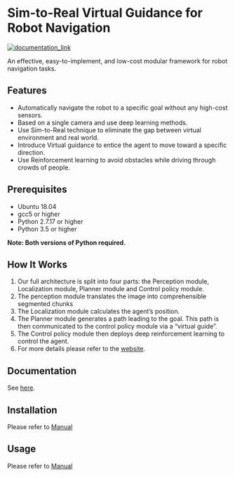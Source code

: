 # Sim-to-Real Virtual Guidance for Robot Navigation

[![documentation_link](https://img.shields.io/badge/docs-online-brightgreen.svg)](https://kaichen1008.github.io/Sim-to-Real-Virtual-Guidance-for-Robot-Navigation/)

An effective, easy-to-implement, and low-cost modular framework for robot navigation tasks.

## Features

- Automatically navigate the robot to a specific goal without any high-cost sensors.
- Based on a single camera and use deep learning methods.
- Use Sim-to-Real technique to eliminate the gap between virtual environment and real world.
- Introduce Virtual guidance to entice the agent to move toward a specific direction.
- Use Reinforcement learning to avoid obstacles while driving through crowds of people.

## Prerequisites

- Ubuntu 18.04
- gcc5 or higher
- Python 2.7.17 or higher
- Python 3.5 or higher

**Note: Both versions of Python required.**

## How It Works

<!-- ![](https://i.imgur.com/fd0u5ws.png) -->

1. Our full architecture is split into four parts: the Perception module, Localization module, Planner module and Control policy module.
2.  The perception module translates the image into comprehensible segmented chunks
3. The Localization module calculates the agent’s position.
4. The Planner module generates a path leading to the goal. This path is then communicated to the control policy module via a “virtual guide”. 
5. The Control policy module then deploys deep reinforcement learning to control the agent. 
6. For more details please refer to the [website](https://www.hackster.io/do-you-wanna-build-a-snowman/sim-to-real-virtual-guidance-for-robot-navigation-71e54a).

## Documentation

See [here](https://kaichen1008.github.io/Sim-to-Real-Virtual-Guidance-for-Robot-Navigation-Documentation/).

## Installation

Please refer to [Manual](https://kaichen1008.github.io/Sim-to-Real-Virtual-Guidance-for-Robot-Navigation-Documentation/installation/ros.html)

## Usage
Please refer to [Manual](https://kaichen1008.github.io/Sim-to-Real-Virtual-Guidance-for-Robot-Navigation-Documentation/usage/build_map.html)
